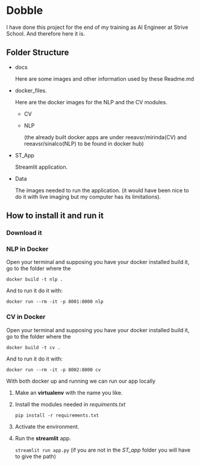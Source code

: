 # Dobble

I have done this project for the end of my training as AI Engineer at Strive School. And therefore here it is.



## Folder Structure

- docs

  Here are some images and other information used by these Readme.md

- docker_files.

  Here are the docker images for the NLP and the CV modules.

  - CV

  - NLP

    (the already built docker apps are under reeavsr/mirinda(CV) and reeavsr/sinalco(NLP) to be found in docker hub)

- ST_App

  Streamlit application.

- Data

  The images needed to run the application. (it would have been nice to do it with live imaging but my computer has its limitations).

## How to install it and run it

### Download it 



### NLP in Docker

Open your terminal and supposing you have your docker installed build it, go to the folder where the  

`docker build -t nlp .`

And to run it do it with:

`docker run --rm -it -p 8001:8000 nlp`

### CV in Docker

Open your terminal and supposing you have your docker installed build it, go to the folder where the  

`docker build -t cv .`

And to run it do it with:

`docker run --rm -it -p 8002:8000 cv`

With both docker up and running we can run our app locally 

1. Make an **virtualenv** with the name you like.

2. Install the modules needed in *requiments.txt*

   `pip install -r requirements.txt`

3. Activate the environment.

4. Run the **streamlit** app. 

   `streamlit run app.py` (if you are not in the *ST_app* folder you will have to give the path)

   